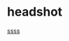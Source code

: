 headshot
========
 
<a target="_blank" href="itms-services://?action=download-manifest&url=https://github.com/baibai2013/Location/blob/master/location.plist">ssss</a>
